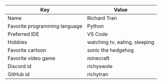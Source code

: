 | Key | Value |
| ---- | --- |
| Name | Richard Tran |
| Favorite programming language | Python |
| Preferred IDE | VS Code |
| Hobbies | watching tv, eating, sleeping |
| Favorite cartoon | sonic the hedgehog |
| Favorite video game | minecraft |
| Discord id | richyswole |
| GitHub id | richytran |
